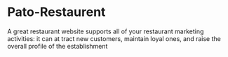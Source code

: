 # Pato-Restaurent
A great restaurant website supports all of your restaurant marketing activities: it can at tract new customers, maintain loyal ones, and raise the overall profile of the establishment
